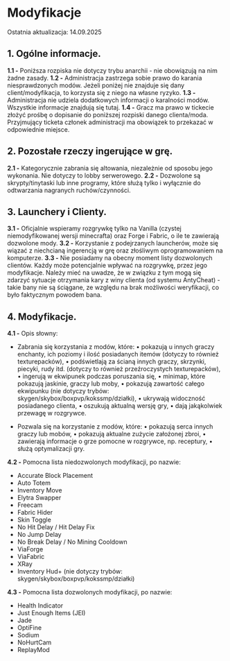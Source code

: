 # Modyfikacje

Ostatnia aktualizacja: 14.09.2025

## 1. Ogólne informacje.

**1.1 -** Poniższa rozpiska nie dotyczy trybu anarchii - nie obowiązują na nim żadne zasady.
**1.2 -** Administracja zastrzega sobie prawo do karania niesprawdzonych modów. Jeżeli poniżej nie znajduje się dany client/modyfikacja, to korzysta się z niego na własne ryzyko.
**1.3 -** Administracja nie udziela dodatkowych informacji o karalności modów. Wszystkie informacje znajdują się tutaj.
**1.4 -** Gracz ma prawo w tickecie złożyć prośbę o dopisanie do poniższej rozpiski danego clienta/moda. Przyjmujący ticketa członek administracji ma obowiązek to przekazać w odpowiednie miejsce.

## 2. Pozostałe rzeczy ingerujące w grę.

**2.1 -** Kategorycznie zabrania się altowania, niezależnie od sposobu jego wykonania. Nie dotyczy to lobby serwerowego.
**2.2 -** Dozwolone są skrypty/tinytaski lub inne programy, które służą tylko i wyłącznie do odtwarzania nagranych ruchów/czynności.

## 3. Launchery i Clienty.

**3.1 -** Oficjalnie wspieramy rozgrywkę tylko na Vanilla (czystej niemodyfikowanej wersji minecrafta) oraz Forge i Fabric, o ile te zawierają dozwolone mody.
**3.2 -** Korzystanie z podejrzanych launcherów, może się wiązać z niechcianą ingerencją w grę oraz złośliwym oprogramowaniem na komputerze.
**3.3 -** Nie posiadamy na obecny moment listy dozwolonych clientów. Każdy może potencjalnie wpływać na rozgrywkę, przez jego modyfikacje. Należy mieć na uwadze, że w związku z tym mogą się zdarzyć sytuacje otrzymania kary z winy clienta (od systemu AntyCheat) - takie bany nie są ściągane, ze względu na brak możliwości weryfikacji, co było faktycznym powodem bana.

## 4. Modyfikacje.

**4.1 -** Opis słowny:
- Zabrania się korzystania z modów, które:
  • pokazują u innych graczy enchanty, ich poziomy i ilość posiadanych itemów (dotyczy to również texturepacków),
  • podświetlają za ścianą innych graczy, skrzynki, piecyki, rudy itd. (dotyczy to również przeźroczystych texturepacków),
  • ingerują w ekwipunek podczas poruszania się,
  • minimap, które pokazują jaskinie, graczy lub moby,
  • pokazują zawartość całego ekwipunku (nie dotyczy trybów: skygen/skybox/boxpvp/kokssmp/działki),
  • ukrywają widoczność posiadanego clienta, 
  • oszukują aktualną wersję gry,
  • dają jakąkolwiek przewagę w rozgrywce.

- Pozwala się na korzystanie z modów, które:
  • pokazują serca innych graczy lub mobów,
  • pokazują aktualne zużycie założonej zbroi,
  • zawierają informacje o grze pomocne w rozgrywce, np. receptury,
  • służą optymalizacji gry.

**4.2 -** Pomocna lista niedozwolonych modyfikacji, po nazwie:
- Accurate Block Placement
- Auto Totem
- Inventory Move
- Elytra Swapper
- Freecam
- Fabric Hider
- Skin Toggle
- No Hit Delay / Hit Delay Fix
- No Jump Delay
- No Break Delay / No Mining Cooldown
- ViaForge
- ViaFabric
- XRay
- Inventory Hud+ (nie dotyczy trybów: skygen/skybox/boxpvp/kokssmp/działki)

**4.3 -** Pomocna lista dozwolonych modyfikacji, po nazwie:
- Health Indicator
- Just Enough Items (JEI)
- Jade
- OptiFine
- Sodium
- NoHurtCam
- ReplayMod